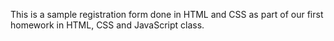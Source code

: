 This is a sample registration form done in HTML and CSS as part of our first homework in HTML, CSS and JavaScript class.
